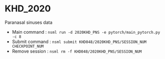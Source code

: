 # KHD_2020
Paranasal sinuses data



- Main command : ```nsml run -d 2020KHD_PNS -e pytorch/main_pytorch.py -c 8```
- Submit command : ```nsml submit KHD048/2020KHD_PNS/SESSION_NUM CHECKPOINT_NUM```
- Remove session : ```nsml rm -f KHD048/2020KHD_PNS/SESSION_NUM```